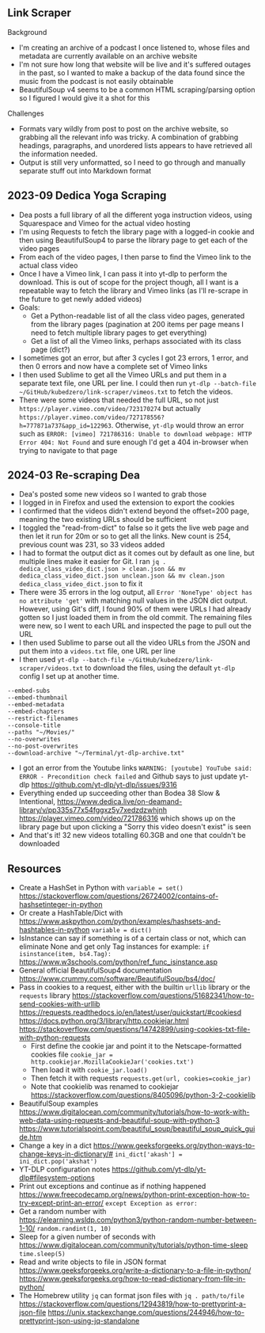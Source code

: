## Link Scraper

Background

* I'm creating an archive of a podcast I once listened to, whose files and metadata are currently available on an archive website
* I'm not sure how long that website will be live and it's suffered outages in the past, so I wanted to make a backup of the data found since the music from the podcast is not easily obtainable
* BeautifulSoup v4 seems to be a common HTML scraping/parsing option so I figured I would give it a shot for this



Challenges

* Formats vary wildly from post to post on the archive website, so grabbing all the relevant info was tricky. A combination of grabbing headings, paragraphs, and unordered lists appears to have retrieved all the information needed. 
* Output is still very unformatted, so I need to go through and manually separate stuff out into Markdown format



## 2023-09 Dedica Yoga Scraping

- Dea posts a full library of all the different yoga instruction videos, using Squarespace and Vimeo for the actual video hosting
- I'm using Requests to fetch the library page with a logged-in cookie and then using BeautifulSoup4 to parse the library page to get each of the video pages
- From each of the video pages, I then parse to find the Vimeo link to the actual class video
- Once I have a Vimeo link, I can pass it into yt-dlp to perform the download. This is out of scope for the project though, all I want is a repeatable way to fetch the library and Vimeo links (as I'll re-scrape in the future to get newly added videos)
- Goals:
  - Get a Python-readable list of all the class video pages, generated from the library pages (pagination at 200 items per page means I need to fetch multiple library pages to get everything)
  - Get a list of all the Vimeo links, perhaps associated with its class page (dict?)
- I sometimes got an error, but after 3 cycles I got 23 errors, 1 error, and then 0 errors and now have a complete set of Vimeo links
- I then used Sublime to get all the Vimeo URLs and put them in a separate text file, one URL per line. I could then run `yt-dlp --batch-file ~/GitHub/kubedzero/link-scraper/vimeos.txt` to fetch the videos. 
- There were some videos that needed the full URL, so not just `https://player.vimeo.com/video/723170274` but actually `https://player.vimeo.com/video/727178556?h=777871a737&app_id=122963`. Otherwise, `yt-dlp` would throw an error such as `ERROR: [vimeo] 721786316: Unable to download webpage: HTTP Error 404: Not Found` and sure enough I'd get a 404 in-browser when trying to navigate to that page

## 2024-03 Re-scraping Dea
- Dea's posted some new videos so I wanted to grab those
- I logged in in Firefox and used the extension to export the cookies
- I confirmed that the videos didn't extend beyond the offset=200 page, meaning the two existing URLs should be sufficient
- I toggled the "read-from-dict" to false so it gets the live web page and then let it run for 20m or so to get all the links. New count is 254, previous count was 231, so 33 videos added
- I had to format the output dict as it comes out by default as one line, but multiple lines make it easier for Git. I ran `jq . dedica_class_video_dict.json > clean.json && mv dedica_class_video_dict.json unclean.json && mv clean.json dedica_class_video_dict.json` to fix it
- There were 35 errors in the log output, all `Error 'NoneType' object has no attribute 'get'` with matching null values in the JSON dict output. However, using Git's diff, I found 90% of them were URLs I had already gotten so I just loaded them in from the old commit. The remaining files were new, so I went to each URL and inspected the page to pull out the URL
- I then used Sublime to parse out all the video URLs from the JSON and put them into a `videos.txt` file, one URL per line
- I then used `yt-dlp --batch-file ~/GitHub/kubedzero/link-scraper/videos.txt` to download the files, using the default `yt-dlp` config I set up at another time.
```
--embed-subs
--embed-thumbnail
--embed-metadata
--embed-chapters
--restrict-filenames
--console-title
--paths "~/Movies/"
--no-overwrites
--no-post-overwrites
--download-archive "~/Terminal/yt-dlp-archive.txt"
```
- I got an error from the Youtube links `WARNING: [youtube] YouTube said: ERROR - Precondition check failed` and Github says to just update yt-dlp https://github.com/yt-dlp/yt-dlp/issues/9316
- Everything ended up succeeding other than Bodea 38 Slow & Intentional, https://www.dedica.live/on-deamand-library/v/pp335s77x54fggxz5y7xedzdzwhjnh https://player.vimeo.com/video/721786316 which shows up on the library page but upon clicking a "Sorry this video doesn't exist" is seen
- And that's it! 32 new videos totalling 60.3GB and one that couldn't be downloaded

## Resources

- Create a HashSet in Python with `variable = set()` https://stackoverflow.com/questions/26724002/contains-of-hashsetinteger-in-python
- Or create a HashTable/Dict with https://www.askpython.com/python/examples/hashsets-and-hashtables-in-python `variable = dict()`
- IsInstance can say if something is of a certain class or not, which can eliminate None and get only Tag instances for example: `if isinstance(item, bs4.Tag):` https://www.w3schools.com/python/ref_func_isinstance.asp
- General official BeautifulSoup4 documentation https://www.crummy.com/software/BeautifulSoup/bs4/doc/
- Pass in cookies to a request, either with the builtin `urllib` library or the `requests` library https://stackoverflow.com/questions/51682341/how-to-send-cookies-with-urllib https://requests.readthedocs.io/en/latest/user/quickstart/#cookiesd https://docs.python.org/3/library/http.cookiejar.html https://stackoverflow.com/questions/14742899/using-cookies-txt-file-with-python-requests
  - First define the cookie jar and point it to the Netscape-formatted cookies file `cookie_jar = http.cookiejar.MozillaCookieJar('cookies.txt')`
  - Then load it with `cookie_jar.load()`
  - Then fetch it with requests `requests.get(url, cookies=cookie_jar)`
  - Note that cookielib was renamed to cookiejar https://stackoverflow.com/questions/8405096/python-3-2-cookielib
- BeautifulSoup examples https://www.digitalocean.com/community/tutorials/how-to-work-with-web-data-using-requests-and-beautiful-soup-with-python-3 https://www.tutorialspoint.com/beautiful_soup/beautiful_soup_quick_guide.htm
- Change a key in a dict https://www.geeksforgeeks.org/python-ways-to-change-keys-in-dictionary/# `ini_dict['akash'] = ini_dict.pop('akshat')`
- YT-DLP configuration notes https://github.com/yt-dlp/yt-dlp#filesystem-options
- Print out exceptions and continue as if nothing happened https://www.freecodecamp.org/news/python-print-exception-how-to-try-except-print-an-error/ `except Exception as error:`
- Get a random number with https://elearning.wsldp.com/python3/python-random-number-between-1-10/ `random.randint(1, 10)`
- Sleep for a given number of seconds with https://www.digitalocean.com/community/tutorials/python-time-sleep `time.sleep(5)`
- Read and write objects to file in JSON format https://www.geeksforgeeks.org/write-a-dictionary-to-a-file-in-python/  https://www.geeksforgeeks.org/how-to-read-dictionary-from-file-in-python/
- The Homebrew utility `jq` can format json files with `jq . path/to/file` https://stackoverflow.com/questions/12943819/how-to-prettyprint-a-json-file https://unix.stackexchange.com/questions/244946/how-to-prettyprint-json-using-jq-standalone

 